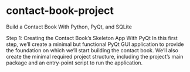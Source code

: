 # contact-book-project

Build a Contact Book With Python, PyQt, and SQLite

Step 1: Creating the Contact Book’s Skeleton App With PyQt
In this first step, we’ll create a minimal but functional PyQt GUI application to provide the foundation on which we’ll start building the contact book.
We’ll also create the minimal required project structure, including the project’s main package and an entry-point script to run the application.